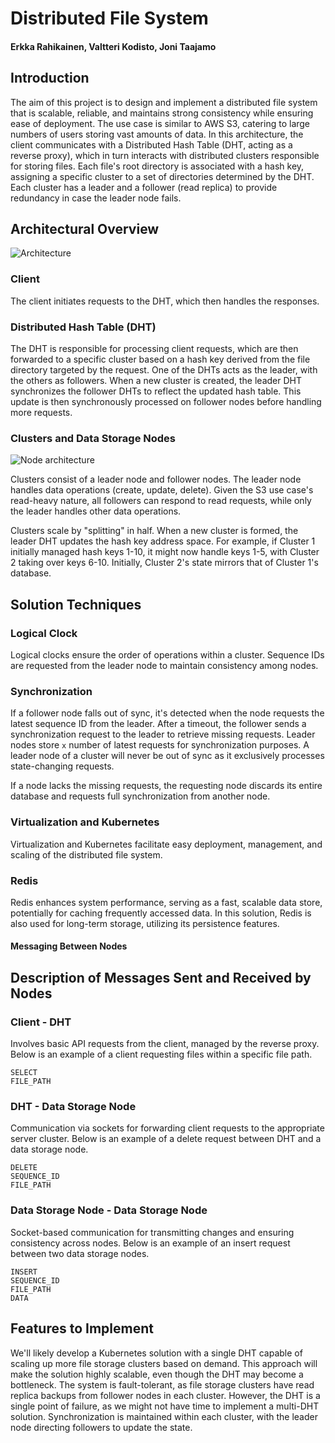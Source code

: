 # Distributed File System

#### Erkka Rahikainen, Valtteri Kodisto, Joni Taajamo

## Introduction

The aim of this project is to design and implement a distributed file system that is scalable, reliable, and maintains strong consistency while ensuring ease of deployment. The use case is similar to AWS S3, catering to large numbers of users storing vast amounts of data. In this architecture, the client communicates with a Distributed Hash Table (DHT, acting as a reverse proxy), which in turn interacts with distributed clusters responsible for storing files. Each file's root directory is associated with a hash key, assigning a specific cluster to a set of directories determined by the DHT. Each cluster has a leader and a follower (read replica) to provide redundancy in case the leader node fails.

## Architectural Overview

![Architecture](https://github.com/Melimet/distributed-systems/assets/33700058/b09cdb32-0776-4bf0-b06f-02bdd806f0f2)

### Client

The client initiates requests to the DHT, which then handles the responses.

### Distributed Hash Table (DHT)

The DHT is responsible for processing client requests, which are then forwarded to a specific cluster based on a hash key derived from the file directory targeted by the request. One of the DHTs acts as the leader, with the others as followers. When a new cluster is created, the leader DHT synchronizes the follower DHTs to reflect the updated hash table. This update is then synchronously processed on follower nodes before handling more requests.

### Clusters and Data Storage Nodes
![Node architecture](https://github.com/Melimet/distributed-systems/assets/33700058/1636c968-48d8-4a30-bac1-7a2fcf3ddbcb)

Clusters consist of a leader node and follower nodes. The leader node handles data operations (create, update, delete). Given the S3 use case's read-heavy nature, all followers can respond to read requests, while only the leader handles other data operations.

Clusters scale by "splitting" in half. When a new cluster is formed, the leader DHT updates the hash key address space. For example, if Cluster 1 initially managed hash keys 1-10, it might now handle keys 1-5, with Cluster 2 taking over keys 6-10. Initially, Cluster 2's state mirrors that of Cluster 1's database.

## Solution Techniques

### Logical Clock

Logical clocks ensure the order of operations within a cluster. Sequence IDs are requested from the leader node to maintain consistency among nodes.

### Synchronization

If a follower node falls out of sync, it's detected when the node requests the latest sequence ID from the leader. After a timeout, the follower sends a synchronization request to the leader to retrieve missing requests. Leader nodes store `x` number of latest requests for synchronization purposes. A leader node of a cluster will never be out of sync as it exclusively processes state-changing requests.

If a node lacks the missing requests, the requesting node discards its entire database and requests full synchronization from another node.

### Virtualization and Kubernetes

Virtualization and Kubernetes facilitate easy deployment, management, and scaling of the distributed file system.

### Redis

Redis enhances system performance, serving as a fast, scalable data store, potentially for caching frequently accessed data. In this solution, Redis is also used for long-term storage, utilizing its persistence features.

#### Messaging Between Nodes

## Description of Messages Sent and Received by Nodes

### Client - DHT
Involves basic API requests from the client, managed by the reverse proxy. Below is an example of a client requesting files within a specific file path.


```
SELECT
FILE_PATH
```

### DHT - Data Storage Node

Communication via sockets for forwarding client requests to the appropriate server cluster. Below is an example of a delete request between DHT and a data storage node.

```
DELETE
SEQUENCE_ID
FILE_PATH
```


### Data Storage Node - Data Storage Node

Socket-based communication for transmitting changes and ensuring consistency across nodes. Below is an example of an insert request between two data storage nodes.

```
INSERT
SEQUENCE_ID
FILE_PATH
DATA
```


## Features to Implement

We'll likely develop a Kubernetes solution with a single DHT capable of scaling up more file storage clusters based on demand. This approach will make the solution highly scalable, even though the DHT may become a bottleneck. The system is fault-tolerant, as file storage clusters have read replica backups from follower nodes in each cluster. However, the DHT is a single point of failure, as we might not have time to implement a multi-DHT solution. Synchronization is maintained within each cluster, with the leader node directing followers to update the state.

